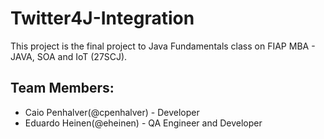 # Twitter4J-Integration
This project is the final project to Java Fundamentals class on FIAP MBA - JAVA, SOA and IoT (27SCJ).

## Team Members:
- Caio Penhalver(@cpenhalver) - Developer
- Eduardo Heinen(@eheinen) - QA Engineer and Developer
